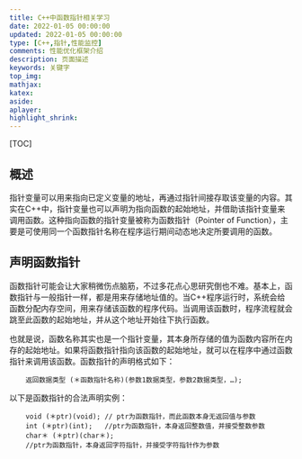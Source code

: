 ```yaml
---
title: C++中函数指针相关学习
date: 2022-01-05 00:00:00
updated: 2022-01-05 00:00:00
type: [C++,指针,性能监控]
comments: 性能优化框架介绍
description: 页面描述
keywords: 关键字
top_img:
mathjax:
katex:
aside:
aplayer:
highlight_shrink:
---
```


[TOC]



## 概述

指针变量可以用来指向已定义变量的地址，再通过指针间接存取该变量的内容。其实在C++中，指针变量也可以声明为指向函数的起始地址，并借助该指针变量来调用函数。这种指向函数的指针变量被称为函数指针（Pointer of Function），主要是可使用同一个函数指针名称在程序运行期间动态地决定所要调用的函数。





## 声明函数指针

函数指针可能会让大家稍微伤点脑筋，不过多花点心思研究倒也不难。基本上，函数指针与一般指针一样，都是用来存储地址值的。当C++程序运行时，系统会给函数分配内存空间，用来存储该函数的程序代码。当调用该函数时，程序流程就会跳至此函数的起始地址，并从这个地址开始往下执行函数。



也就是说，函数名称其实也是一个指针变量，其本身所存储的值为函数内容所在内存的起始地址。如果将函数指针指向该函数的起始地址，就可以在程序中通过函数指针来调用该函数。函数指针的声明格式如下：

```
    返回数据类型 (＊函数指针名称)(参数1数据类型，参数2数据类型，…);
```

以下是函数指针的合法声明实例：

```
    void (＊ptr)(void); // ptr为函数指针，而此函数本身无返回值与参数
    int (＊ptr)(int);   //ptr为函数指针，本身返回整数值，并接受整数参数
    char＊ (＊ptr)(char＊);
    //ptr为函数指针，本身返回字符指针，并接受字符指针作为参数
```